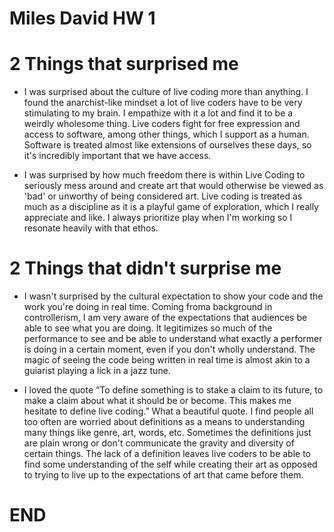# Miles David HW 1

# 2 Things that surprised me

- I was surprised about the culture of live coding more than anything. I found the anarchist-like mindset a lot of live coders have to be very stimulating to my brain. I empathize with it a lot and find it to be a weirdly wholesome thing. Live coders fight for free expression and access to software, among other things, which I support as a human. Software is treated almost like extensions of ourselves these days, so it's incredibly important that we have access.   

- I was surprised by how much freedom there is within Live Coding to seriously mess around and create art that would otherwise be viewed as 'bad' or unworthy of being considered art. Live coding is treated as much as a discipline as it is a playful game of exploration, which I really appreciate and like. I always prioritize play when I'm working so I resonate heavily with that ethos.


# 2 Things that didn't surprise me

- I wasn't surprised by the cultural expectation to show your code and the work you're doing in real time. Coming froma  background in controllerism, I am very aware of the expectations that audiences be able to see what you are doing. It legitimizes so much of the performance to see and be able to understand what exactly a performer is doing in a certain moment, even if you don't wholly understand. The magic of seeing the code being written in real time is almost akin to a guiarist playing a lick in a jazz tune. 

- I loved the quote “To define something is to stake a claim to its future, to make a claim about what it should be or become. This makes me hesitate to define live coding.” What a beautiful quote. I find people all too often are worried about definitions as a means to understanding many things like genre, art, words, etc. Sometimes the definitions just are plain wrong or don't communicate the gravity and diversity of certain things. The lack of a definition leaves live coders to be able to find some understanding of the self while creating their art as opposed to trying to live up to the expectations of art that came before them.

# END
